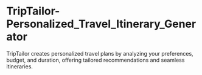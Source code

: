 # TripTailor-Personalized_Travel_Itinerary_Generator
TripTailor creates personalized travel plans by analyzing your preferences, budget, and duration, offering tailored recommendations and seamless itineraries.
